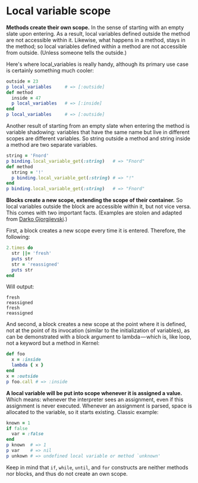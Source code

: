 # Local variable scope

**Methods create their own scope.** In the sense of starting with an empty slate upon entering. As a result, local variables defined outside the method are not accessible within it. Likewise, what happens in a method, stays in the method; so local variables defined within a method are not accessible from outside. (Unless someone tells the outside.)

Here's where local_variables is really handy, although its primary use case is certainly something much cooler:

```ruby
outside = 23
p local_variables     # => [:outside]
def method
  inside = 47
  p local_variables   # => [:inside]
end
p local_variables     # => [:outside]
```

Another result of starting from an empty slate when entering the method is variable shadowing: variables that have the same name but live in different scopes are different variables. So string outside a method and string inside a method are two separate variables.

```ruby
string = 'Fnord'
p binding.local_variable_get(:string)   # => "Fnord"
def method
  string = '!'
  p binding.local_variable_get(:string) # => "!"
end
p binding.local_variable_get(:string)   # => "Fnord"
```

**Blocks create a new scope, extending the scope of their container.** So local variables outside the block are accessible within it, but not vice versa.
This comes with two important facts. (Examples are stolen and adapted from [Darko Gjorgjievski](https://www.sitepoint.com/understanding-scope-in-ruby/).)

First, a block creates a new scope every time it is entered. Therefore, the following:

```ruby
2.times do
  str ||= 'fresh'
  puts str
  str = 'reassigned'
  puts str
end
```

Will output:

```
fresh
reassigned
fresh
reassigned
```

And second, a block creates a new scope at the point where it is defined, not at the point of its invocation (similar to the initialization of variables), as can be demonstrated with a block argument to lambda — which is, like loop, not a keyword but a method in Kernel:

```ruby
def foo
  x = :inside
  lambda { x }
end
x = :outside
p foo.call # => :inside
```

**A local variable will be put into scope whenever it is assigned a value.** Which means: whenever the interpreter sees an assignment, even if this assignment is never executed. Whenever an assignment is parsed, space is allocated to the variable, so it starts existing. Classic example:

```ruby
known = 1
if false
  var = :false
end
p known  # => 1
p var    # => nil
p unkown # => undefined local variable or method `unknown'
```

Keep in mind that `if`, `while`, `until`, and `for` constructs are neither methods nor blocks, and thus do not create an own scope.
